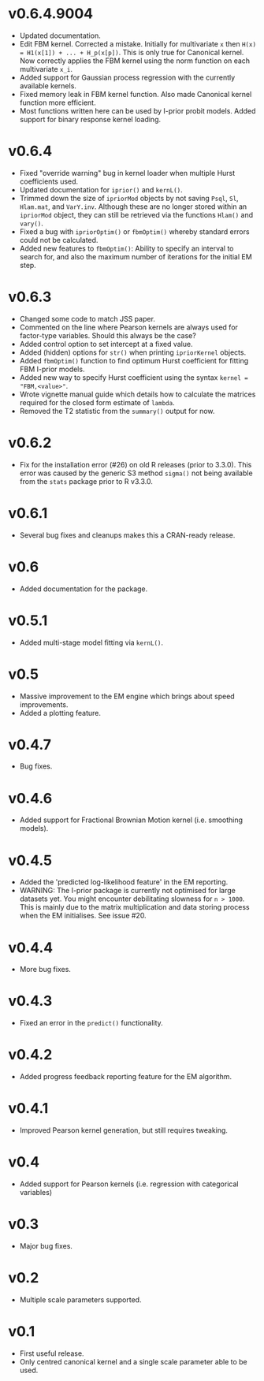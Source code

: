 # v0.6.4.9004

* Updated documentation.
* Edit FBM kernel. Corrected a mistake. Initially for multivariate `x` then  `H(x) = H1(x[1]) + ... + H_p(x[p])`. This is only true for Canonical kernel. Now correctly applies the FBM kernel using the norm function on each multivariate `x_i`.
* Added support for Gaussian process regression with the currently available kernels.
* Fixed memory leak in FBM kernel function. Also made Canonical kernel function more efficient.
* Most functions written here can be used by I-prior probit models. Added support for binary response kernel loading.

# v0.6.4

* Fixed "override warning" bug in kernel loader when multiple Hurst coefficients used.
* Updated documentation for `iprior()` and `kernL()`.
* Trimmed down the size of `ipriorMod` objects by not saving `Psql`, `Sl`, `Hlam.mat`, and `VarY.inv`. Although these are no longer stored within an `ipriorMod` object, they can still be retrieved via the functions `Hlam()` and `vary()`.
* Fixed a bug with `ipriorOptim()` or `fbmOptim()` whereby standard errors could not be calculated.
* Added new features to `fbmOptim()`: Ability to specify an interval to search for, and also the maximum number of iterations for the initial EM step.

# v0.6.3

* Changed some code to match JSS paper.
* Commented on the line where Pearson kernels are always used for factor-type variables. Should this always be the case?
* Added control option to set intercept at a fixed value.
* Added (hidden) options for `str()` when printing `ipriorKernel` objects.
* Added  `fbmOptim()` function to find optimum Hurst coefficient for fitting FBM I-prior models.
* Added new way to specify Hurst coefficient using the syntax `kernel = "FBM,<value>"`.
* Wrote vignette manual guide which details how to calculate the matrices required for the closed form estimate of `lambda`.
* Removed the T2 statistic from the `summary()` output for now.

# v0.6.2

* Fix for the installation error (#26) on old R releases (prior to 3.3.0). This error was caused by the generic S3 method `sigma()` not being available from the `stats` package prior to R v3.3.0. 

# v0.6.1

* Several bug fixes and cleanups makes this a CRAN-ready release.

# v0.6

* Added documentation for the package.

# v0.5.1

* Added multi-stage model fitting via `kernL()`.

# v0.5

* Massive improvement to the EM engine which brings about speed improvements.
* Added a plotting feature.
 
# v0.4.7

* Bug fixes.
 
# v0.4.6
 
* Added support for Fractional Brownian Motion kernel (i.e. smoothing models).
 
# v0.4.5
 
* Added the 'predicted log-likelihood feature' in the EM reporting.
* WARNING: The I-prior package is currently not optimised for large datasets yet. You might encounter debilitating slowness for `n > 1000`. This is mainly due to the matrix multiplication and data storing process when the EM initialises. See issue #20.
 
# v0.4.4

* More bug fixes. 
 
# v0.4.3
 
* Fixed an error in the `predict()` functionality.
 
# v0.4.2
 
* Added progress feedback reporting feature for the EM algorithm.

# v0.4.1

* Improved Pearson kernel generation, but still requires tweaking.
 
# v0.4
 
* Added support for Pearson kernels (i.e. regression with categorical variables)

# v0.3

* Major bug fixes.
 
# v0.2

* Multiple scale parameters supported.

# v0.1

* First useful release.
* Only centred canonical kernel and a single scale parameter able to be used.
